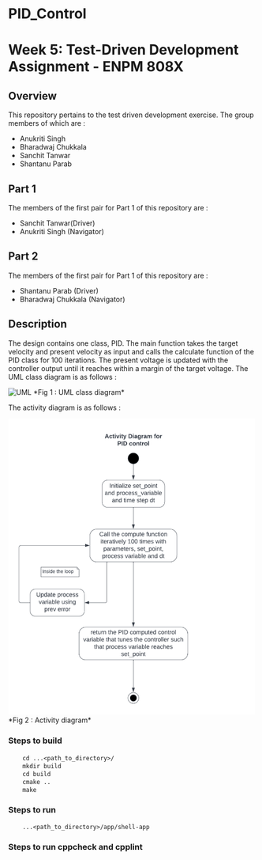 # PID_Control



# Week 5: Test-Driven Development Assignment - ENPM 808X

## Overview

This repository pertains to the test driven development exercise. The group members of which are :

- Anukriti Singh
- Bharadwaj Chukkala
- Sanchit Tanwar
- Shantanu Parab

## Part 1 
The members of the first pair for Part 1 of this repository are :
 - Sanchit Tanwar(Driver)
 - Anukriti Singh (Navigator)

 ## Part 2 
The members of the first pair for Part 1 of this repository are :
 - Shantanu Parab (Driver)
 - Bharadwaj Chukkala (Navigator)
 
## Description
The design contains one class, PID. The main function takes the target velocity and present velocity as input and calls the calculate function of the PID class for 100 iterations.
The present voltage is updated with the controller output until it reaches within a margin of the target voltage. The UML class diagram is as follows : 


<img alt="UML" src="assets/PID Class_pair2.png" width="200" />
*Fig 1 :  UML class diagram*

The activity diagram is as follows : 


<img alt="Activity" src="assets/TDD activity diagram(1)_pair2.png" width="500" />
*Fig 2 :  Activity diagram*

### Steps to build 
```
    cd ...<path_to_directory>/
    mkdir build
    cd build
    cmake ..
    make
```    
### Steps to run
```
    ...<path_to_directory>/app/shell-app
```

### Steps to run cppcheck and cpplint
